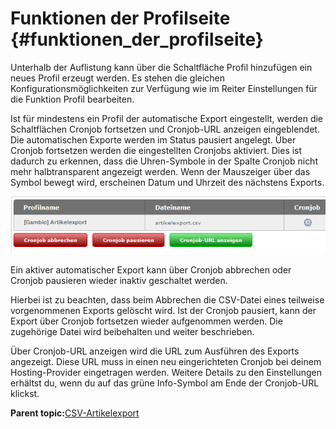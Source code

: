 # Funktionen der Profilseite {#funktionen_der_profilseite}

Unterhalb der Auflistung kann über die Schaltfläche Profil hinzufügen ein neues Profil erzeugt werden. Es stehen die gleichen Konfigurationsmöglichkeiten zur Verfügung wie im Reiter Einstellungen für die Funktion Profil bearbeiten.

Ist für mindestens ein Profil der automatische Export eingestellt, werden die Schaltflächen Cronjob fortsetzen und Cronjob-URL anzeigen eingeblendet. Die automatischen Exporte werden im Status pausiert angelegt. Über Cronjob fortsetzen werden die eingestellten Cronjobs aktiviert. Dies ist dadurch zu erkennen, dass die Uhren-Symbole in der Spalte Cronjob nicht mehr halbtransparent angezeigt werden. Wenn der Mauszeiger über das Symbol bewegt wird, erscheinen Datum und Uhrzeit des nächstens Exports.

![](Bilder/Abb112_ArtikelexportMitCronjob.png "Artikelexport mit Cronjob")

Ein aktiver automatischer Export kann über Cronjob abbrechen oder Cronjob pausieren wieder inaktiv geschaltet werden.

Hierbei ist zu beachten, dass beim Abbrechen die CSV-Datei eines teilweise vorgenommenen Exports gelöscht wird. Ist der Cronjob pausiert, kann der Export über Cronjob fortsetzen wieder aufgenommen werden. Die zugehörige Datei wird beibehalten und weiter beschrieben.

Über Cronjob-URL anzeigen wird die URL zum Ausführen des Exports angezeigt. Diese URL muss in einen neu eingerichteten Cronjob bei deinem Hosting-Provider eingetragen werden. Weitere Details zu den Einstellungen erhältst du, wenn du auf das grüne Info-Symbol am Ende der Cronjob-URL klickst.

**Parent topic:**[CSV-Artikelexport](8_8_1a_CSV_Artikel_Export.md)


